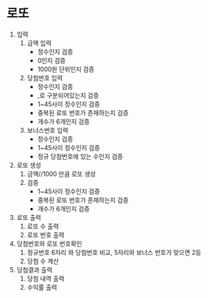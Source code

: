 # 로또
1. 입력
   1. 금액 입력
      - 정수인지 검증
      - 0인지 검증
      - 1000원 단위인지 검증
   2. 당첨번호 입력
      - 정수인지 검증
      - ,로 구분되어있는지 검증
      - 1~45사이 정수인지 검증
      - 중복된 로또 번호가 존재하는지 검증
      - 개수가 6개인지 검증
   3. 보너스번호 입력
      - 정수인지 검증
      - 1~45사이 정수인지 검증
      - 정규 당첨번호에 있는 수인지 검증
2. 로또 생성
   1. 금액//1000 만큼 로또 생성
   2. 검증
       - 1~45사이 정수인지 검증
       - 중복된 로또 번호가 존재하는지 검증
       - 개수가 6개인지 검증
3. 로또 출력
   1. 로또 수 출력
   2. 로또 번호 출력
4. 당첨번호와 로또 번호확인
   1. 정규번호 6자리 와 당첨번호 비교, 5자리와 보너스 번호가 맞으면 2등
   2. 당첨 수 계산
5. 당첨결과 출력
   1. 당첨 내역 출력
   2. 수익률 출력

